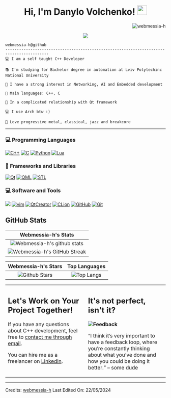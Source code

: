 <h1 align="center">
Hi, I'm Danylo Volchenko!
<img src="https://media.giphy.com/media/hvRJCLFzcasrR4ia7z/giphy.gif" width="30"></h1>
<img src="https://komarev.com/ghpvc/?username=webmessia-h&label=Profile%20Views&color=0e75b6&style=flat" align='right' alt="webmessia-h" />
<br/>

<!-- Typing SVG by DenverCoder1 - https://github.com/DenverCoder1/readme-typing-svg -->
<p align="center">
  <a href="https://github.com/DenverCoder1/readme-typing-svg"><img src="https://readme-typing-svg.herokuapp.com?lines=C%2B%2B+developer;Bachelor+in+automation;Always%20learning%20new%20things;I+use+Arch+btw&center=true&width=380&height=45"></a>
</p>


```
webmessia-h@github
-----------------------------------------------------------------------------------------
💻 I am a self taught C++ Developer

📚 I'm studying for Bachelor degree in automation at Lviv Polytechinc National University

📝 I have a strong interest in Networking, AI and Embedded development

🌟 Main languages: C++, C

💖 In a complicated relationship with Qt framework

💻 I use Arch btw :)

🎵 Love progressive metal, classical, jazz and breakcore
```
<hr>

### 💻 Programming Languages

<p>
<a href="#"><img alt="C++" src = "https://img.shields.io/badge/C%2B%2B-black.svg?style=for-the-badge&logo=cplusplus&logoColor=white"></a>
<a href="#"><img alt="C" src = "https://img.shields.io/badge/C-black?style=for-the-badge&logo=c&logoColor=white"></a>
<a href="#"><img alt="Python" src = "https://img.shields.io/badge/Python-black?style=for-the-badge&logo=python&logoColor=yellow"></a>
<a href="#"><img alt="Lua" src = "https://img.shields.io/badge/LUA-black?style=for-the-badge&logo=lua&logoColor=white"></a>
</p>

### 🧰 Frameworks and Libraries

<p>
    <a href="#"><img alt="Qt" src="https://img.shields.io/badge/Qt-black?style=for-the-badge&logo=qt&logoColor=white"></a>
    <a href="#"><img alt="QML" src="https://img.shields.io/badge/QML-black?style=for-the-badge&logo=qt&logoColor=white"></a>
    <a href="#"><img alt="STL" src="https://img.shields.io/badge/STL-black?style=for-the-badge&logo=cplusplus&logoColor=white"></a>    
</p>

### 💻 Software and Tools

<p>
  <a href="#"> <img alt"arch" src="https://img.shields.io/badge/arch-black?style=for-the-badge&logo=archlinux&logoColor=blue"></a>
   <a href="#"><img alt="vim" src="https://img.shields.io/badge/Neovim/Vim-black?style=for-the-badge&logo=vim&logoColor=white"></a>
  <a href="#"><img alt="QtCreator" src="https://img.shields.io/badge/QtCreator-black?style=for-the-badge&logo=qt&logoColor=white"></a>
  <a href="#"><img alt="CLion" src="https://img.shields.io/badge/CLion-black?style=for-the-badge&logo=clion&logoColor=white"></a>
  <a href="#"><img alt="GitHub" src = "https://img.shields.io/badge/github-black?style=for-the-badge&logo=github&logoColor=white"></a>
    <a href="#"><img alt="Git" src="https://img.shields.io/badge/git-black?style=for-the-badge&logo=git&logoColor=white"></a>
</p>
   


## GitHub Stats


|                                                                     Webmessia-h's Stats                                                                     |
|:------------------------------------------------------------------------------------------------------------------------------------------------------:|
| ![Webmessia-h's github stats](https://github-readme-stats.vercel.app/api?username=webmessia-h&show_icons=true&theme=algolia) |
| ![Webmessia-h's GitHub Streak](https://github-readme-streak-stats.herokuapp.com/?user=webmessia-h&theme=algolia)             | 
    

|                                                                                                      Webmessia-h's Stars                                                                                                       |                                                           Top Languages                                                           |      
|:-------------------------------------------------------------------------------------------------------------------------------------------------------------------------------------------------------------------------:|:---------------------------------------------------------------------------------------------------------------------------------:|
| ![Github Stars](https://github-readme-stats.vercel.app/api?username=webmessia-h&show_icons=true&locale=en&count_private=true&hide_rank=true&custom_title=My%20GitHub%20Stats&disable_animations=true&theme=algolia) | ![Top Langs](https://github-readme-stats.vercel.app/api/top-langs/?username=webmessia-h&langs_count=8&theme=algolia&layout=compact) |




<table style="border: none">
  <tr>
  <td width="50%" valign="top">

## Let's Work on Your Project Together!

If you have any questions about C++ development, feel free to <a href="mailto:iamcreepingdeath01@gmail.com">contact me through email</a>.

You can hire me as a freelancer on <a href="https://www.linkedin.com/in/danylovolchenko/">LinkedIn</a>.

  </td>
  <td width="50%" valign="top">

## It's not perfect, isn't it?

**<img alt="Feedback" src="https://img.shields.io/badge/Ask%20me-anything-1abc9c.svg">**

“I think it’s very important to have a feedback loop, where you’re constantly thinking about what you’ve done and how you could be doing it better.”
– some dude

  </td>
  </tr>
</table>

------
Credits: [webmessia-h](https://github.com/webmessia-h)
Last Edited On: 22/05/2024





<!--
**webmessia-h/webmessia-h** is a ✨ _special_ ✨ repository because its `README.md` (this file) appears on your GitHub profile.
